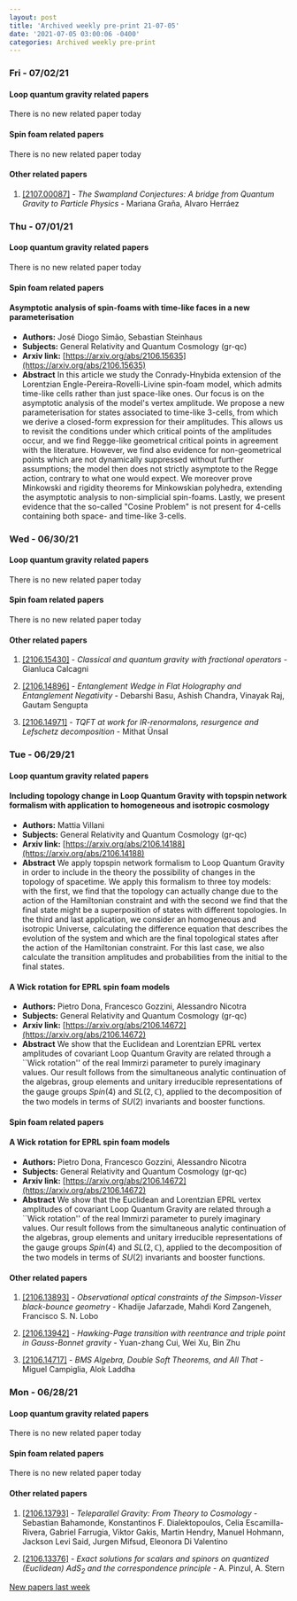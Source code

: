 ```yaml
---
layout: post
title: 'Archived weekly pre-print 21-07-05'
date: '2021-07-05 03:00:06 -0400'
categories: Archived weekly pre-print
---
```



### Fri - 07/02/21

#### Loop quantum gravity related papers

There is no new related paper today 

#### Spin foam related papers

There is no new related paper today 



#### Other related papers

1. [[2107.00087]](https://arxiv.org/abs/2107.00087) - *The Swampland Conjectures: A bridge from Quantum Gravity to Particle  Physics* - Mariana Graña, Alvaro Herráez



### Thu - 07/01/21

#### Loop quantum gravity related papers

There is no new related paper today 

#### Spin foam related papers

#### **Asymptotic analysis of spin-foams with time-like faces in a new  parameterisation**
 - **Authors:** José Diogo Simão, Sebastian Steinhaus
 - **Subjects:** General Relativity and Quantum Cosmology (gr-qc)
 - **Arxiv link:** [https://arxiv.org/abs/2106.15635](https://arxiv.org/abs/2106.15635)
 - **Abstract**
 In this article we study the Conrady-Hnybida extension of the Lorentzian Engle-Pereira-Rovelli-Livine spin-foam model, which admits time-like cells rather than just space-like ones. Our focus is on the asymptotic analysis of the model's vertex amplitude. We propose a new parameterisation for states associated to time-like 3-cells, from which we derive a closed-form expression for their amplitudes. This allows us to revisit the conditions under which critical points of the amplitudes occur, and we find Regge-like geometrical critical points in agreement with the literature. However, we find also evidence for non-geometrical points which are not dynamically suppressed without further assumptions; the model then does not strictly asymptote to the Regge action, contrary to what one would expect. We moreover prove Minkowski and rigidity theorems for Minkowskian polyhedra, extending the asymptotic analysis to non-simplicial spin-foams. Lastly, we present evidence that the so-called "Cosine Problem" is not present for 4-cells containing both space- and time-like 3-cells. 


### Wed - 06/30/21

#### Loop quantum gravity related papers

There is no new related paper today 

#### Spin foam related papers

There is no new related paper today 



#### Other related papers

1. [[2106.15430]](https://arxiv.org/abs/2106.15430) - *Classical and quantum gravity with fractional operators* - Gianluca Calcagni

1. [[2106.14896]](https://arxiv.org/abs/2106.14896) - *Entanglement Wedge in Flat Holography and Entanglement Negativity* - Debarshi Basu, Ashish Chandra, Vinayak Raj, Gautam Sengupta

1. [[2106.14971]](https://arxiv.org/abs/2106.14971) - *TQFT at work for IR-renormalons, resurgence and Lefschetz decomposition* - Mithat Ünsal



### Tue - 06/29/21

#### Loop quantum gravity related papers

#### **Including topology change in Loop Quantum Gravity with topspin network  formalism with application to homogeneous and isotropic cosmology**
 - **Authors:** Mattia Villani
 - **Subjects:** General Relativity and Quantum Cosmology (gr-qc)
 - **Arxiv link:** [https://arxiv.org/abs/2106.14188](https://arxiv.org/abs/2106.14188)
 - **Abstract**
 We apply topspin network formalism to Loop Quantum Gravity in order to include in the theory the possibility of changes in the topology of spacetime. We apply this formalism to three toy models: with the first, we find that the topology can actually change due to the action of the Hamiltonian constraint and with the second we find that the final state might be a superposition of states with different topologies. In the third and last application, we consider an homogeneous and isotropic Universe, calculating the difference equation that describes the evolution of the system and which are the final topological states after the action of the Hamiltonian constraint. For this last case, we also calculate the transition amplitudes and probabilities from the initial to the final states. 

#### **A Wick rotation for EPRL spin foam models**
 - **Authors:** Pietro Dona, Francesco Gozzini, Alessandro Nicotra
 - **Subjects:** General Relativity and Quantum Cosmology (gr-qc)
 - **Arxiv link:** [https://arxiv.org/abs/2106.14672](https://arxiv.org/abs/2106.14672)
 - **Abstract**
 We show that the Euclidean and Lorentzian EPRL vertex amplitudes of covariant Loop Quantum Gravity are related through a ``Wick rotation'' of the real Immirzi parameter to purely imaginary values. Our result follows from the simultaneous analytic continuation of the algebras, group elements and unitary irreducible representations of the gauge groups $Spin(4)$ and $SL(2,\mathbb{C})$, applied to the decomposition of the two models in terms of $SU(2)$ invariants and booster functions. 

#### Spin foam related papers

#### **A Wick rotation for EPRL spin foam models**
 - **Authors:** Pietro Dona, Francesco Gozzini, Alessandro Nicotra
 - **Subjects:** General Relativity and Quantum Cosmology (gr-qc)
 - **Arxiv link:** [https://arxiv.org/abs/2106.14672](https://arxiv.org/abs/2106.14672)
 - **Abstract**
 We show that the Euclidean and Lorentzian EPRL vertex amplitudes of covariant Loop Quantum Gravity are related through a ``Wick rotation'' of the real Immirzi parameter to purely imaginary values. Our result follows from the simultaneous analytic continuation of the algebras, group elements and unitary irreducible representations of the gauge groups $Spin(4)$ and $SL(2,\mathbb{C})$, applied to the decomposition of the two models in terms of $SU(2)$ invariants and booster functions. 



#### Other related papers

1. [[2106.13893]](https://arxiv.org/abs/2106.13893) - *Observational optical constraints of the Simpson-Visser black-bounce  geometry* - Khadije Jafarzade, Mahdi Kord Zangeneh, Francisco S. N. Lobo

1. [[2106.13942]](https://arxiv.org/abs/2106.13942) - *Hawking-Page transition with reentrance and triple point in Gauss-Bonnet  gravity* - Yuan-zhang Cui, Wei Xu, Bin Zhu

1. [[2106.14717]](https://arxiv.org/abs/2106.14717) - *BMS Algebra, Double Soft Theorems, and All That* - Miguel Campiglia, Alok Laddha



### Mon - 06/28/21

#### Loop quantum gravity related papers

There is no new related paper today 

#### Spin foam related papers

There is no new related paper today 



#### Other related papers

1. [[2106.13793]](https://arxiv.org/abs/2106.13793) - *Teleparallel Gravity: From Theory to Cosmology* - Sebastian Bahamonde, Konstantinos F. Dialektopoulos, Celia Escamilla-Rivera, Gabriel Farrugia, Viktor Gakis, Martin Hendry, Manuel Hohmann, Jackson Levi Said, Jurgen Mifsud, Eleonora Di Valentino

1. [[2106.13376]](https://arxiv.org/abs/2106.13376) - *Exact solutions for scalars and spinors on quantized (Euclidean) $AdS_2$  and the correspondence principle* - A. Pinzul, A. Stern






[New papers last week]({{site.url}}/archived/weekly/pre-print/2021/06/28/archived_weekly_papers.html)